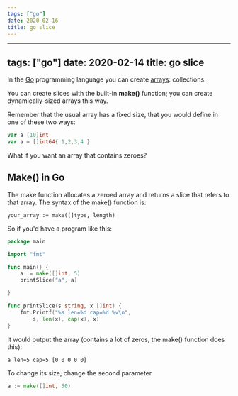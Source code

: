 ```yaml
---
tags: ["go"]
date: 2020-02-16
title: go slice
---
```

---
tags: ["go"]
date: 2020-02-14
title: go slice
---
In the <a href="https://golang.org">Go</a> programming language you can create <a href="https://golangr.com/arrays/">arrays</a>: collections.

You can create slices with the built-in **make()** function; you can create dynamically-sized arrays this way.

Remember that the usual array has a fixed size, that you would define in one of these two ways:

```go
var a [10]int
var a = []int64{ 1,2,3,4 }
```

What if you want an array that contains zeroes?

## Make() in Go

The make function allocates a zeroed array and returns a slice that refers to that array. The syntax of the make() function is:

    your_array := make([]type, length)

So if you'd have a program like this:

```go
package main

import "fmt"

func main() {
	a := make([]int, 5)
	printSlice("a", a)

}

func printSlice(s string, x []int) {
	fmt.Printf("%s len=%d cap=%d %v\n",
		s, len(x), cap(x), x)
}
```

It would output the array (contains a lot of zeros, the make() function does this):

    a len=5 cap=5 [0 0 0 0 0]

To change its size, change the second parameter

```go
a := make([]int, 50)
```


